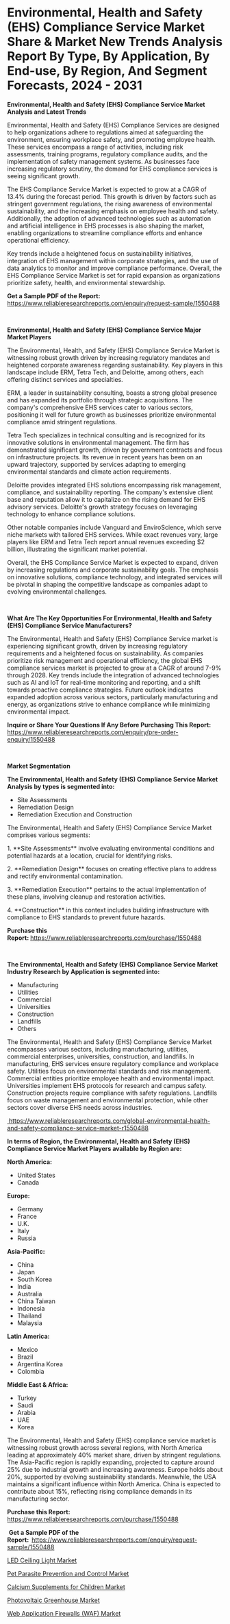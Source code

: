 <p><h1>Environmental, Health and Safety (EHS) Compliance Service Market Share & Market New Trends Analysis Report By Type, By Application, By End-use, By Region, And Segment Forecasts, 2024 - 2031</h1></p><p><strong>Environmental, Health and Safety (EHS) Compliance Service Market Analysis and Latest Trends</strong></p>
<p><p>Environmental, Health and Safety (EHS) Compliance Services are designed to help organizations adhere to regulations aimed at safeguarding the environment, ensuring workplace safety, and promoting employee health. These services encompass a range of activities, including risk assessments, training programs, regulatory compliance audits, and the implementation of safety management systems. As businesses face increasing regulatory scrutiny, the demand for EHS compliance services is seeing significant growth.</p><p>The EHS Compliance Service Market is expected to grow at a CAGR of 13.4% during the forecast period. This growth is driven by factors such as stringent government regulations, the rising awareness of environmental sustainability, and the increasing emphasis on employee health and safety. Additionally, the adoption of advanced technologies such as automation and artificial intelligence in EHS processes is also shaping the market, enabling organizations to streamline compliance efforts and enhance operational efficiency.</p><p>Key trends include a heightened focus on sustainability initiatives, integration of EHS management within corporate strategies, and the use of data analytics to monitor and improve compliance performance. Overall, the EHS Compliance Service Market is set for rapid expansion as organizations prioritize safety, health, and environmental stewardship.</p></p>
<p><strong>Get a Sample PDF of the Report:&nbsp;</strong> <a href="https://www.reliableresearchreports.com/enquiry/request-sample/1550488">https://www.reliableresearchreports.com/enquiry/request-sample/1550488</a></p>
<p>&nbsp;</p>
<p><strong>Environmental, Health and Safety (EHS) Compliance Service Major Market Players</strong></p>
<p><p>The Environmental, Health, and Safety (EHS) Compliance Service Market is witnessing robust growth driven by increasing regulatory mandates and heightened corporate awareness regarding sustainability. Key players in this landscape include ERM, Tetra Tech, and Deloitte, among others, each offering distinct services and specialties.</p><p>ERM, a leader in sustainability consulting, boasts a strong global presence and has expanded its portfolio through strategic acquisitions. The company's comprehensive EHS services cater to various sectors, positioning it well for future growth as businesses prioritize environmental compliance amid stringent regulations.</p><p>Tetra Tech specializes in technical consulting and is recognized for its innovative solutions in environmental management. The firm has demonstrated significant growth, driven by government contracts and focus on infrastructure projects. Its revenue in recent years has been on an upward trajectory, supported by services adapting to emerging environmental standards and climate action requirements.</p><p>Deloitte provides integrated EHS solutions encompassing risk management, compliance, and sustainability reporting. The company's extensive client base and reputation allow it to capitalize on the rising demand for EHS advisory services. Deloitte's growth strategy focuses on leveraging technology to enhance compliance solutions.</p><p>Other notable companies include Vanguard and EnviroScience, which serve niche markets with tailored EHS services. While exact revenues vary, large players like ERM and Tetra Tech report annual revenues exceeding $2 billion, illustrating the significant market potential.</p><p>Overall, the EHS Compliance Service Market is expected to expand, driven by increasing regulations and corporate sustainability goals. The emphasis on innovative solutions, compliance technology, and integrated services will be pivotal in shaping the competitive landscape as companies adapt to evolving environmental challenges.</p></p>
<p>&nbsp;</p>
<p><strong>What Are The Key Opportunities For Environmental, Health and Safety (EHS) Compliance Service Manufacturers?</strong></p>
<p><p>The Environmental, Health and Safety (EHS) Compliance Service market is experiencing significant growth, driven by increasing regulatory requirements and a heightened focus on sustainability. As companies prioritize risk management and operational efficiency, the global EHS compliance services market is projected to grow at a CAGR of around 7-9% through 2028. Key trends include the integration of advanced technologies such as AI and IoT for real-time monitoring and reporting, and a shift towards proactive compliance strategies. Future outlook indicates expanded adoption across various sectors, particularly manufacturing and energy, as organizations strive to enhance compliance while minimizing environmental impact.</p></p>
<p><strong>Inquire or Share Your Questions If Any Before Purchasing This Report:</strong> <a href="https://www.reliableresearchreports.com/enquiry/pre-order-enquiry/1550488">https://www.reliableresearchreports.com/enquiry/pre-order-enquiry/1550488</a></p>
<p>&nbsp;</p>
<p><strong>Market Segmentation</strong></p>
<p><strong>The Environmental, Health and Safety (EHS) Compliance Service Market Analysis by types is segmented into:</strong></p>
<p><ul><li>Site Assessments</li><li>Remediation Design</li><li>Remediation Execution and Construction</li></ul></p>
<p><p>The Environmental, Health and Safety (EHS) Compliance Service Market comprises various segments: </p><p>1. **Site Assessments** involve evaluating environmental conditions and potential hazards at a location, crucial for identifying risks. </p><p>2. **Remediation Design** focuses on creating effective plans to address and rectify environmental contamination. </p><p>3. **Remediation Execution** pertains to the actual implementation of these plans, involving cleanup and restoration activities. </p><p>4. **Construction** in this context includes building infrastructure with compliance to EHS standards to prevent future hazards.</p></p>
<p><strong>Purchase this Report:&nbsp;</strong><a href="https://www.reliableresearchreports.com/purchase/1550488">https://www.reliableresearchreports.com/purchase/1550488</a></p>
<p>&nbsp;</p>
<p><strong>The Environmental, Health and Safety (EHS) Compliance Service Market Industry Research by Application is segmented into:</strong></p>
<p><ul><li>Manufacturing</li><li>Utilities</li><li>Commercial</li><li>Universities</li><li>Construction</li><li>Landfills</li><li>Others</li></ul></p>
<p><p>The Environmental, Health and Safety (EHS) Compliance Service Market encompasses various sectors, including manufacturing, utilities, commercial enterprises, universities, construction, and landfills. In manufacturing, EHS services ensure regulatory compliance and workplace safety. Utilities focus on environmental standards and risk management. Commercial entities prioritize employee health and environmental impact. Universities implement EHS protocols for research and campus safety. Construction projects require compliance with safety regulations. Landfills focus on waste management and environmental protection, while other sectors cover diverse EHS needs across industries.</p></p>
<p><a href="https://www.reliableresearchreports.com/global-environmental-health-and-safety-compliance-service-market-r1550488">&nbsp;https://www.reliableresearchreports.com/global-environmental-health-and-safety-compliance-service-market-r1550488</a></p>
<p><strong>In terms of Region, the Environmental, Health and Safety (EHS) Compliance Service Market Players available by Region are:</strong></p>
<p>
    <p> <strong> North America: </strong>
        <ul>
            <li>United States</li>
            <li>Canada</li>
        </ul>
        </p> 
    <p> <strong> Europe: </strong>
        <ul>
            <li>Germany</li>
            <li>France</li>
            <li>U.K.</li>
            <li>Italy</li>
            <li>Russia</li>
        </ul>
        </p> 
    <p> <strong> Asia-Pacific: </strong>
        <ul>
            <li>China</li>
            <li>Japan</li>
            <li>South Korea</li>
            <li>India</li>
            <li>Australia</li>
            <li>China Taiwan</li>
            <li>Indonesia</li>
            <li>Thailand</li>
            <li>Malaysia</li>
        </ul>
        </p> 
    <p> <strong> Latin America: </strong>
        <ul>
            <li>Mexico</li>
            <li>Brazil</li>
            <li>Argentina Korea</li>
            <li>Colombia</li>
        </ul>
        </p> 
    <p> <strong> Middle East & Africa: </strong>
        <ul>
            <li>Turkey</li>
            <li>Saudi</li>
            <li>Arabia</li>
            <li>UAE</li>
            <li>Korea</li>
        </ul>
    </p>
    </p>
<p><p>The Environmental, Health and Safety (EHS) compliance service market is witnessing robust growth across several regions, with North America leading at approximately 40% market share, driven by stringent regulations. The Asia-Pacific region is rapidly expanding, projected to capture around 25% due to industrial growth and increasing awareness. Europe holds about 20%, supported by evolving sustainability standards. Meanwhile, the USA maintains a significant influence within North America. China is expected to contribute about 15%, reflecting rising compliance demands in its manufacturing sector.</p></p>
<p><strong>Purchase this Report: </strong><a href="https://www.reliableresearchreports.com/purchase/1550488">https://www.reliableresearchreports.com/purchase/1550488</a></p>
<p>&nbsp;<strong>Get a Sample PDF of the Report:&nbsp;&nbsp;</strong><a href="https://www.reliableresearchreports.com/enquiry/request-sample/1550488">https://www.reliableresearchreports.com/enquiry/request-sample/1550488</a></p>
<p><strong></strong></p>
<p><p><a href="https://issuu.com/reportprime-2/docs/led-ceiling-light-market-size-2030._af064f8bb50d7d">LED Ceiling Light Market</a></p><p><a href="https://medium.com/@mk4cronn/pet-parasite-prevention-and-control-market-research-report-exploring-market-size-and-revenue-f341d486b987?postPublishedType=repub">Pet Parasite Prevention and Control Market</a></p><p><a href="https://medium.com/@mk4cronn/global-calcium-supplements-for-children-market-size-and-market-trends-analysis-by-regional-ff1bbfffe48d?postPublishedType=repub">Calcium Supplements for Children Market</a></p><p><a href="https://www.linkedin.com/pulse/photovoltaic-greenhouse-market-global-insights-sales-trends-a2uee">Photovoltaic Greenhouse Market</a></p><p><a href="https://github.com/KamrulHadi87/Market-Research-Report-List-1/blob/main/web-application-firewalls-waf-market.md">Web Application Firewalls (WAF) Market</a></p></p>